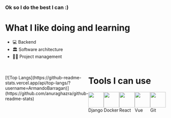 ### Ok so I do the best I can :)

<h1>What I like doing and learning</h1>
<ul>
  <li>💻 Backend</li>
  <li>🏛 Software architecture</li>
  <li>✍🏼 Project management</li>
</ul>

<div style="display: flex; justify-content: space-between; align-items: center">

<div>[![Top Langs](https://github-readme-stats.vercel.app/api/top-langs/?username=ArmandoBarragan)](https://github.com/anuraghazra/github-readme-stats)</div>

<div>
    <h1>Tools I can use</h1>
    <div style="display: flex; flex-direction: row; justify-content: space-around; width: 50%;">
      <div style="display: flex; flex-direction: column;"><img height="50px" width="50px" src="https://user-images.githubusercontent.com/42745515/160669300-adf684fe-7759-4027-a4d4-eb05d93ab1e0.png"/> Django</div>
      <div style="display: flex; flex-direction: column;"><img height="50px" width="50px" src="https://user-images.githubusercontent.com/42745515/160669298-906105e7-2626-486b-be7b-9a1e04c629d4.png"/> Docker</div>
      <div style="display: flex; flex-direction: column;"><img height="50px" width="50px" src="https://user-images.githubusercontent.com/42745515/160669305-901c2018-1ecb-4792-b11c-f0296395bcb6.png"/> React</div>
      <div style="display: flex; flex-direction: column;"><img height="50px" width="50px" src="https://user-images.githubusercontent.com/42745515/160669306-d5e78a8f-f824-4405-80fd-b05ead5437ac.png"/> Vue</div>
      <div style="display: flex; flex-direction: column;"><img height="50px" width="50px" src="https://user-images.githubusercontent.com/42745515/160669301-2d131da4-181b-45cb-96bf-e80787f25e09.png"/> Git</div>
  </div>
</div>
</div>

